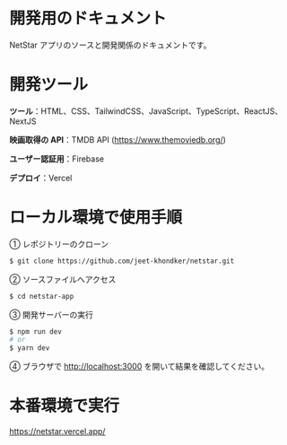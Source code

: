# 開発用のドキュメント

NetStar アプリのソースと開発関係のドキュメントです。

# 開発ツール

**ツール**：HTML、CSS、TailwindCSS、JavaScript、TypeScript、ReactJS、NextJS

**映画取得の API**：TMDB API (https://www.themoviedb.org/)

**ユーザー認証用**：Firebase

**デプロイ**：Vercel

# ローカル環境で使用手順

① レポジトリーのクローン

```sh
$ git clone https://github.com/jeet-khondker/netstar.git
```

② ソースファイルへアクセス

```sh
$ cd netstar-app
```

③ 開発サーバーの実行

```sh
$ npm run dev
# or
$ yarn dev
```

④ ブラウザで [http://localhost:3000](http://localhost:3000) を開いて結果を確認してください。

# 本番環境で実行

https://netstar.vercel.app/
